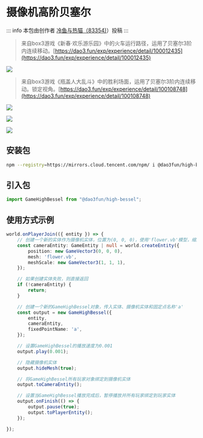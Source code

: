 # 摄像机高阶贝塞尔

::: info
本包由创作者 [冷鱼与热猫（83354)](https://dao3.fun/profile/83354)）投稿
:::

>来自box3游戏《新春·欢乐游乐园》中的火车运行路径，运用了贝塞尔3阶内连续移动。[https://dao3.fun/exp/experience/detail/100012435](https://dao3.fun/exp/experience/detail/100012435)


![](https://static.codemao.cn/pickduck/Hkh0XuvWkx.gif?hash=lm78J0LS8CUIYMHZDEuyLx-7CMLQ)


>来自box3游戏《瓶盖人大乱斗》中的胜利场面，运用了贝塞尔3阶内连续移动。锁定视角。[https://dao3.fun/exp/experience/detail/100108748](https://dao3.fun/exp/experience/detail/100108748)


![](https://static.codemao.cn/pickduck/HyMx4dvbyx.gif?hash=lg9KArMwdfxvjKmGEpH1akLVqtTN)

![](https://static.codemao.cn/pickduck/SyWfEdwbke.gif?hash=ljTs4HwUvh9Efg8bS8IYd-SrQlLJ)

![](https://static.codemao.cn/pickduck/HJ974uPWkl.gif?hash=ltaGwWNW1HTCAem8VEW55gOcqc3U)



## 安装包
```bash
npm --registry=https://mirrors.cloud.tencent.com/npm/ i @dao3fun/high-bessel
```

## 引入包

```typescript
import GameHighBessel from "@dao3fun/high-bessel"; 
```

## 使用方式示例
```typescript
world.onPlayerJoin(({ entity }) => {
    // 创建一个新的实体作为摄像机实体，位置为(0, 0, 0)，使用'flower.vb'模型，缩放比例为(1, 1, 1)
    const cameraEntity: GameEntity | null = world.createEntity({
        position: new GameVector3(0, 0, 0),
        mesh: 'flower.vb',
        meshScale: new GameVector3(1, 1, 1),
    });

    // 如果创建实体失败，则直接返回
    if (!cameraEntity) {
        return;
    }

    // 创建一个新的GameHighBessel对象，传入实体、摄像机实体和固定点名称'a'
    const output = new GameHighBessel({
        entity,
        cameraEntity,
        fixedPointName: 'a',
    });

    // 设置GameHighBessel的播放速度为0.001
    output.play(0.001);

    // 隐藏摄像机实体
    output.hideMesh(true);

    // 将GameHighBessel所有玩家对象绑定到摄像机实体
    output.toCameraEntity();

    // 设置当GameHighBessel播放完成后，暂停播放并所有玩家绑定到玩家实体
    output.onFinish(() => {
        output.pause(true);
        output.toPlayerEntity();
    });

});
```

